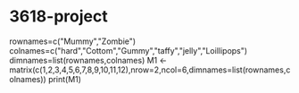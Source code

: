 # 3618-project

rownames=c("Mummy","Zombie")
colnames=c("hard","Cottom","Gummy","taffy","jelly","Loillipops")
dimnames=list(rownames,colnames)
M1 <-matrix(c(1,2,3,4,5,6,7,8,9,10,11,12),nrow=2,ncol=6,dimnames=list(rownames,colnames))
print(M1)

